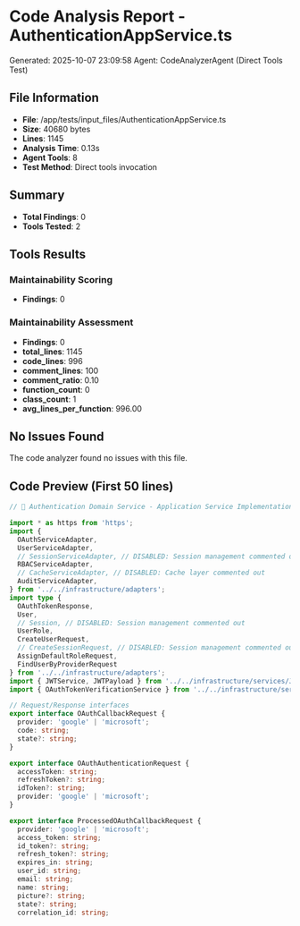 # Code Analysis Report - AuthenticationAppService.ts
Generated: 2025-10-07 23:09:58
Agent: CodeAnalyzerAgent (Direct Tools Test)

## File Information
- **File**: /app/tests/input_files/AuthenticationAppService.ts
- **Size**: 40680 bytes
- **Lines**: 1145
- **Analysis Time**: 0.13s
- **Agent Tools**: 8
- **Test Method**: Direct tools invocation

## Summary
- **Total Findings**: 0
- **Tools Tested**: 2

## Tools Results
### Maintainability Scoring
- **Findings**: 0

### Maintainability Assessment
- **Findings**: 0
- **total_lines**: 1145
- **code_lines**: 996
- **comment_lines**: 100
- **comment_ratio**: 0.10
- **function_count**: 0
- **class_count**: 1
- **avg_lines_per_function**: 996.00

## No Issues Found

The code analyzer found no issues with this file.

## Code Preview (First 50 lines)
```typescript
// 🔐 Authentication Domain Service - Application Service Implementation

import * as https from 'https';
import {
  OAuthServiceAdapter,
  UserServiceAdapter,
  // SessionServiceAdapter, // DISABLED: Session management commented out
  RBACServiceAdapter,
  // CacheServiceAdapter, // DISABLED: Cache layer commented out
  AuditServiceAdapter,
} from '../../infrastructure/adapters';
import type {
  OAuthTokenResponse,
  User,
  // Session, // DISABLED: Session management commented out
  UserRole,
  CreateUserRequest,
  // CreateSessionRequest, // DISABLED: Session management commented out
  AssignDefaultRoleRequest,
  FindUserByProviderRequest
} from '../../infrastructure/adapters';
import { JWTService, JWTPayload } from '../../infrastructure/services/JWTService';
import { OAuthTokenVerificationService } from '../../infrastructure/services/OAuthTokenVerificationService';

// Request/Response interfaces
export interface OAuthCallbackRequest {
  provider: 'google' | 'microsoft';
  code: string;
  state?: string;
}

export interface OAuthAuthenticationRequest {
  accessToken: string;
  refreshToken?: string;
  idToken?: string;
  provider: 'google' | 'microsoft';
}

export interface ProcessedOAuthCallbackRequest {
  provider: 'google' | 'microsoft';
  access_token: string;
  id_token?: string;
  refresh_token?: string;
  expires_in: string;
  user_id: string;
  email: string;
  name: string;
  picture?: string;
  state?: string;
  correlation_id: string;
```

